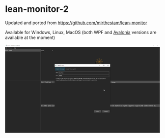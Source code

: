 # lean-monitor-2
Updated and ported from https://github.com/mirthestam/lean-monitor

Available for Windows, Linux, MacOS (both WPF and [Avalonia](https://github.com/AvaloniaUI/Avalonia) versions are available at the moment)

![demo](https://github.com/BobLd/lean-monitor-2/blob/master/demo.gif)
